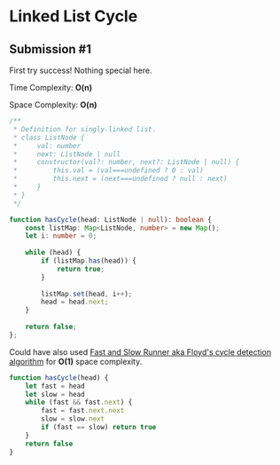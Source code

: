 # Linked List Cycle

## Submission #1

First try success! Nothing special here.

Time Complexity: **O(n)**

Space Complexity: **O(n)**

```typescript
/**
 * Definition for singly-linked list.
 * class ListNode {
 *     val: number
 *     next: ListNode | null
 *     constructor(val?: number, next?: ListNode | null) {
 *         this.val = (val===undefined ? 0 : val)
 *         this.next = (next===undefined ? null : next)
 *     }
 * }
 */

function hasCycle(head: ListNode | null): boolean {
    const listMap: Map<ListNode, number> = new Map();
    let i: number = 0;
    
    while (head) {
        if (listMap.has(head)) {
            return true;
        }
        
        listMap.set(head, i++);
        head = head.next;
    }
    
    return false;
};
```

Could have also used [Fast and Slow Runner aka Floyd's cycle detection algorithm](https://codeburst.io/fast-and-slow-pointer-floyds-cycle-detection-algorithm-9c7a8693f491) for **O(1)** space complexity.

```javascript
function hasCycle(head) {
    let fast = head
    let slow = head
    while (fast && fast.next) {
        fast = fast.next.next
        slow = slow.next
        if (fast == slow) return true
    }
    return false
}
```

